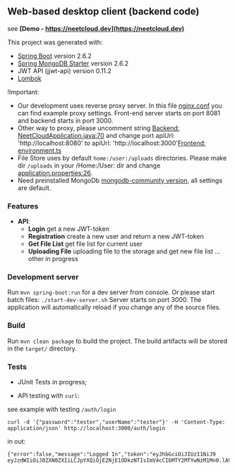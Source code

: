 ## Web-based desktop client (backend code)

see **[Demo - https://neetcloud.dev](https://neetcloud.dev)**

This project was generated with:

- [Spring Boot](https://spring.io) version 2.6.2
- [Spring MongoDB Starter](https://spring.io/guides/gs/accessing-data-mongodb/) version 2.6.2
- JWT API (jjwt-api) version 0.11.2
- [Lombok](https://projectlombok.org)

!Important: 
- Our development uses reverse proxy server. In this file [nginx.conf](./nginx/nginx.conf) you can find example proxy settings. Front-end server starts on port 8081 and backend starts in port 3000. 
-  Other way to proxy, please uncomment string [Backend: NeetCloudApplication.java:70](./src/main/java/dev/neetcloud/api/NeetCloudApplication.java#L70) and change port apiUrl: 'http://localhost:8080' to apiUrl: 'http://localhost:3000'[Frontend: environment.ts](../client/src/environments/environment.ts)
- File Store uses by default ```home:/user:/uploads``` directories. Please make dir ```/uploads``` in your /Home:/User: dir and change [application.properties:26](../server/src/main/resources/application.properties#L26).
- Need preinstalled MongoDb [mongodb-community version](https://www.mongodb.com/try/download/community), all settings are default.

### **Features**
- **API**:
	- **Login** get a new JWT-token
	- **Registration** create a new user and return a new JWT-token
	- **Get File List** get file list for current user
	- **Uploading File** uploading file to the storage and get new file list
	... other in progress

### Development server

Run `mvn spring-boot:run` for a dev server from console.
Or please start batch files: `./start-dev-server.sh`
Server starts on port 3000. The application will automatically reload if you change any of the source files.

### Build

Run `mvn clean package` to build the project. The build artifacts will be stored in the `target/` directory.


### Tests

- JUnit Tests in progress;

- API testing with `curl`:

see example with testing `/auth/login`

```
curl -d '{"password":"tester","userName":"tester"}' -H 'Content-Type: application/json' http://localhost:3000/auth/login
```

in out:

```
{"error":false,"message":"Logged In","token":"eyJhbGciOiJIUzI1NiJ9 eyJzdWIiOiJ0ZXN0ZXIiLCJpYXQiOjE2NjE1ODkzNTIsImV4cCI6MTY2MTYwNzM1Mn0.lA9rIYmjfbw9G3cs2CWwew2JEJQrEtdlSPlc9BO0R_M"}%
```
